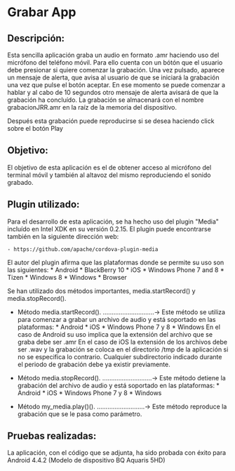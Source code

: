 Grabar App
==========

Descripción:
------------
Esta sencilla aplicación graba un audio en formato .amr haciendo uso del micrófono del teléfono móvil. Para ello cuenta con un bótón que el usuario debe presionar si quiere comenzar la grabación. Una vez pulsado, aparece un mensaje de alerta, que avisa al usuario de que se iniciará la grabación una vez que pulse el botón aceptar. En ese momento se puede comenzar a hablar y al cabo de 10 segundos otro mensaje de alerta avisará de que la grabación ha concluído.
La grabación se almacenará con el nombre grabacionJRR.amr en la raíz de la memoria del dispositivo.

Después esta grabación puede reproducirse si se desea haciendo click sobre el botón Play


Objetivo:
---------
El objetivo de esta aplicación es el de obtener acceso al micrófono del terminal móvil y también al altavoz del mismo reproduciendo el sonido grabado.

Plugin utilizado:
-----------------
Para el desarrollo de esta aplicación, se ha hecho uso del plugin "Media" incluído en Intel XDK en su versión 0.2.15. El plugin puede encontrarse también en la siguiente dirección web:

    - https://github.com/apache/cordova-plugin-media
    
El autor del plugin afirma que las plataformas donde se permite su uso son las siguientes:
    * Android
    * BlackBerry 10
    * iOS
    * Windows Phone 7 and 8
    * Tizen
    * Windows 8
    * Windows
    * Browser

Se han utilizado dos métodos importantes, media.startRecord() y media.stopRecord().

* Método media.startRecord().
.............................->
    Este método se utiliza para comenzar a grabar un archivo de audio y está soportado en las plataformas:
        * Android
        * iOS
        * Windows Phone 7 y 8
        * Windows
    En el caso de Android su uso implica que la extensión del archivo que se graba debe ser .amr
    En el caso de iOS la extensión de los archivos debe ser .wav y la grabación se coloca en el directorio /tmp de la aplicación si no       se especifica lo contrario. Cualquier subdirectorio indicado durante el periodo de grabación debe ya existir previamente.
    
* Método media.stopRecord().
............................->
    Este método detiene la grabación del archivo de audio y está soportado en las plataformas:
        * Android
        * iOS
        * Windows Phone 7 y 8
        * Windows
        
* Método my_media.play()().
...........................->
    Este método reproduce la grabación que se le pasa como parámetro.
        
Pruebas realizadas:
-------------------
La aplicación, con el código que se adjunta, ha sido probada con éxito para Android 4.4.2 (Modelo de dispositivo BQ Aquaris 5HD)
